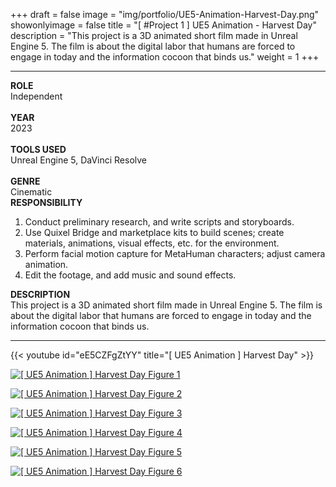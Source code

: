 +++
draft = false
image = "img/portfolio/UE5-Animation-Harvest-Day.png"
showonlyimage = false
title = "[ #Project 1 ] UE5 Animation - Harvest Day"
description = "This project is a 3D animated short film made in Unreal Engine 5. The film is about the digital labor that humans are forced to engage in today and the information cocoon that binds us."
weight = 1
+++

---

<div class="table">
  <div class="row">
    <div class="cell border-right col-1">
        <strong>ROLE</strong><br>
        Independent<br><br>
        <strong>YEAR</strong><br>
        2023<br><br>
        <strong>TOOLS USED</strong><br>
        Unreal Engine 5, DaVinci Resolve<br><br>
        <strong>GENRE</strong><br>
        Cinematic
    </div>
    <div class="cell border-right col-2">
        <strong>RESPONSIBILITY</strong>
        <ol>
            <li>
                Conduct preliminary research, and write scripts and storyboards.
            </li>
            <li>
                Use Quixel Bridge and marketplace kits to build scenes; create materials, animations, visual effects, etc. for the environment.
            </li>
            <li>
                Perform facial motion capture for MetaHuman characters; adjust camera animation.
            </li>
            <li>
                Edit the footage, and add music and sound effects.
            </li>
        </ol>
    </div>
    <div class="cell col-3">
        <strong>DESCRIPTION</strong><br>
        This project is a 3D animated short film made in Unreal Engine 5. The film is about the digital labor that humans are forced to engage in today and the information cocoon that binds us.
    </div>
  </div>
</div>

---

{{< youtube id="eE5CZFgZtYY" title="[ UE5 Animation ] Harvest Day" >}}
<br>

[![\[ UE5 Animation \] Harvest Day Figure 1][1]][1]

[![\[ UE5 Animation \] Harvest Day Figure 2][2]][2]

[![\[ UE5 Animation \] Harvest Day Figure 3][3]][3]

[![\[ UE5 Animation \] Harvest Day Figure 4][4]][4]

[![\[ UE5 Animation \] Harvest Day Figure 5][5]][5]

[![\[ UE5 Animation \] Harvest Day Figure 6][6]][6]

[1]: /img/portfolio/UE5-Animation-Harvest-Day-1.jpg
[2]: /img/portfolio/UE5-Animation-Harvest-Day-2.jpg
[3]: /img/portfolio/UE5-Animation-Harvest-Day-3.jpg
[4]: /img/portfolio/UE5-Animation-Harvest-Day-4.jpg
[5]: /img/portfolio/UE5-Animation-Harvest-Day-5.jpg
[6]: /img/portfolio/UE5-Animation-Harvest-Day-6.jpg
